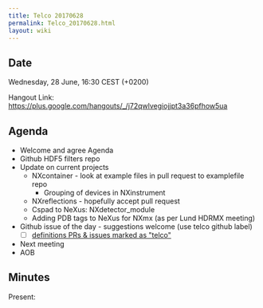 ```yaml
---
title: Telco 20170628
permalink: Telco_20170628.html
layout: wiki
---
```


Date
----

Wednesday, 28 June, 16:30 CEST (+0200)

<!-- end of autogeneration -->

Hangout Link:
<https://plus.google.com/hangouts/_/j72qwlvegiojjpt3a36pfhow5ua>

Agenda
------

-   Welcome and agree Agenda
-   Github HDF5 filters repo
-   Update on current projects
	-   NXcontainer - look at example files in pull request to examplefile repo
        -   Grouping of devices in NXinstrument
	-   NXreflections - hopefully accept pull request
	-   Cspad to NeXus: NXdetector_module
	-   Adding PDB tags to NeXus for NXmx (as per Lund HDRMX meeting)
-   Github issue of the day - suggestions welcome (use telco github label)
    - [ ] [definitions PRs & issues marked as "telco"](https://github.com/nexusformat/definitions/labels/telco)
-   Next meeting
-   AOB

Minutes
-------

Present: 

